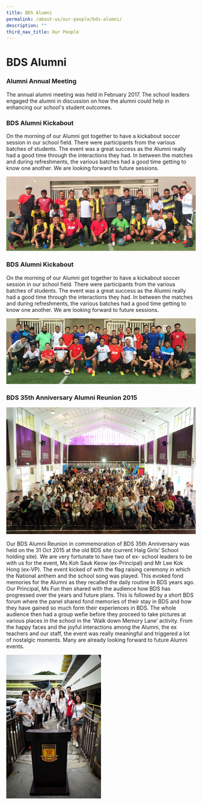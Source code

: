 ```yaml
---
title: BDS Alumni
permalink: /about-us/our-people/bds-alumni/
description: ""
third_nav_title: Our People
---
```

BDS Alumni
==========


### Alumni Annual Meeting

The annual alumni meeting was held in February 2017. The school leaders engaged the alumni in discussion on how the alumni could help in enhancing our school's student outcomes.

### BDS Alumni Kickabout 

On the morning of our Alumni got together to have a kickabout soccer session in our school field. There were participants from the various batches of students. The event was a great success as the Alumni really had a good time through the interactions they had. In between the matches and during refreshments, the various batches had a good time getting to know one another. We are looking forward to future sessions.

![BDS Alumni Kickabout](/images/alumini%20photo01.jpg)

### BDS Alumni Kickabout 


On the morning of our Alumni got together to have a kickabout soccer session in our school field. There were participants from the various batches of students. The event was a great success as the Alumni really had a good time through the interactions they had. In between the matches and during refreshments, the various batches had a good time getting to know one another. We are looking forward to future sessions.

![BDS Alumni Kickabout](/images/BDS%20Alumni.png)

### BDS 35th Anniversary Alumni Reunion 2015


![BDS 35th Anniversary Alumni Reunion 2015](/images/BDS%2035th%20Anniversary%20Alumni%20Reunion%202015.jpg)

Our BDS Alumni Reunion in commemoration of BDS 35th Anniversary was held on the 31 Oct 2015 at the old BDS site (current Haig Girls’ School holding site). We are very fortunate to have two of ex- school leaders to be with us for the event, Ms Koh Sauk Keow (ex-Principal) and Mr Lee Kok Hong (ex-VP). The event kicked of with the flag raising ceremony in which the National anthem and the school song was played. This evoked fond memories for the Alumni as they recalled the daily routine in BDS years ago. Our Principal, Ms Fun then shared with the audience how BDS has progressed over the years and future plans. This is followed by a short BDS forum where the panel shared fond memories of their stay in BDS and how they have gained so much form their experiences in BDS. The whole audience then had a group wefie before they proceed to take pictures at various places in the school in the ‘Walk down Memory Lane’ activity. From the happy faces and the joyful interactions among the Alumni, the ex teachers and our staff, the event was really meaningful and triggered a lot of nostalgic moments. Many are already looking forward to future Alumni events.

<img src="/images/Alumni.jpg"  
style="width:50%">